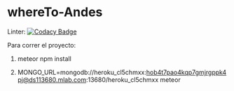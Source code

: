 # whereTo-Andes

Linter: [![Codacy Badge](https://api.codacy.com/project/badge/Grade/d27e320076c1439abd8889c8839b2ae9)](https://www.codacy.com/app/sy-velasquez10/whereTo-Andes?utm_source=github.com&amp;utm_medium=referral&amp;utm_content=sbeltran10/whereTo-Andes&amp;utm_campaign=Badge_Grade)

Para correr el proyecto:

1. meteor npm install

2. MONGO_URL=mongodb://heroku_cl5chmxx:hob4t7pao4kqp7gmjrgppk4pj@ds113680.mlab.com:13680/heroku_cl5chmxx meteor
